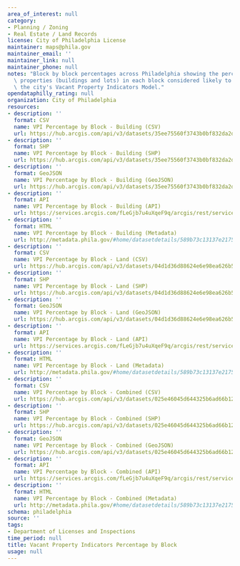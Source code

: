 ```yaml
---
area_of_interest: null
category:
- Planning / Zoning
- Real Estate / Land Records
license: City of Philadelphia License
maintainer: maps@phila.gov 
maintainer_email: ''
maintainer_link: null
maintainer_phone: null
notes: "Block by block percentages across Philadelphia showing the percentages of\
  \ properties (buildings and lots) in each block considered likely to be vacant by\
  \ the city's Vacant Property Indicators Model."
opendataphilly_rating: null
organization: City of Philadelphia
resources:
- description: ''
  format: CSV
  name: VPI Percentage by Block - Building (CSV)
  url: https://hub.arcgis.com/api/v3/datasets/35ee75560f3743b0bf832da2d977af43_0/downloads/data?format=csv&spatialRefId=3857&where=1%3D1
- description: ''
  format: SHP
  name: VPI Percentage by Block - Building (SHP)
  url: https://hub.arcgis.com/api/v3/datasets/35ee75560f3743b0bf832da2d977af43_0/downloads/data?format=shp&spatialRefId=3857&where=1%3D1
- description: ''
  format: GeoJSON
  name: VPI Percentage by Block - Building (GeoJSON)
  url: https://hub.arcgis.com/api/v3/datasets/35ee75560f3743b0bf832da2d977af43_0/downloads/data?format=geojson&spatialRefId=4326&where=1%3D1
- description: ''
  format: API
  name: VPI Percentage by Block - Building (API)
  url: https://services.arcgis.com/fLeGjb7u4uXqeF9q/arcgis/rest/services/Vacant_Block_Percent_Building/FeatureServer/0/query?outFields=*&where=1%3D1
- description: ''
  format: HTML
  name: VPI Percentage by Block - Building (Metadata)
  url: http://metadata.phila.gov/#home/datasetdetails/589b73c13137e2175f6e3169/representationdetails/589b76067de40dd96079c39e/
- description: ''
  format: CSV
  name: VPI Percentage by Block - Land (CSV)
  url: https://hub.arcgis.com/api/v3/datasets/04d1d36d88624e6e98ea626b5a16cecf_0/downloads/data?format=csv&spatialRefId=3857&where=1%3D1
- description: ''
  format: SHP
  name: VPI Percentage by Block - Land (SHP)
  url: https://hub.arcgis.com/api/v3/datasets/04d1d36d88624e6e98ea626b5a16cecf_0/downloads/data?format=shp&spatialRefId=3857&where=1%3D1
- description: ''
  format: GeoJSON
  name: VPI Percentage by Block - Land (GeoJSON)
  url: https://hub.arcgis.com/api/v3/datasets/04d1d36d88624e6e98ea626b5a16cecf_0/downloads/data?format=geojson&spatialRefId=4326&where=1%3D1
- description: ''
  format: API
  name: VPI Percentage by Block - Land (API)
  url: https://services.arcgis.com/fLeGjb7u4uXqeF9q/arcgis/rest/services/Vacant_Block_Percent_Land/FeatureServer/0/query?outFields=*&where=1%3D1
- description: ''
  format: HTML
  name: VPI Percentage by Block - Land (Metadata)
  url: http://metadata.phila.gov/#home/datasetdetails/589b73c13137e2175f6e3169/representationdetails/589b75e58f712f194c6413d4/
- description: ''
  format: CSV
  name: VPI Percentage by Block - Combined (CSV)
  url: https://hub.arcgis.com/api/v3/datasets/025e46045d644325b6ad66b12f90bb81_0/downloads/data?format=csv&spatialRefId=3857&where=1%3D1
- description: ''
  format: SHP
  name: VPI Percentage by Block - Combined (SHP)
  url: https://hub.arcgis.com/api/v3/datasets/025e46045d644325b6ad66b12f90bb81_0/downloads/data?format=shp&spatialRefId=3857&where=1%3D1
- description: ''
  format: GeoJSON
  name: VPI Percentage by Block - Combined (GeoJSON)
  url: https://hub.arcgis.com/api/v3/datasets/025e46045d644325b6ad66b12f90bb81_0/downloads/data?format=geojson&spatialRefId=4326&where=1%3D1
- description: ''
  format: API
  name: VPI Percentage by Block - Combined (API)
  url: https://services.arcgis.com/fLeGjb7u4uXqeF9q/arcgis/rest/services/Vacant_Block_Percent_Combined/FeatureServer/0/query?outFields=*&where=1%3D1
- description: ''
  format: HTML
  name: VPI Percentage by Block - Combined (Metadata)
  url: http://metadata.phila.gov/#home/datasetdetails/589b73c13137e2175f6e3169/representationdetails/589b75c1418c8e8c5bc5aabf/
schema: philadelphia
source: ''
tags:
- Department of Licenses and Inspections
time_period: null
title: Vacant Property Indicators Percentage by Block
usage: null
---
```

